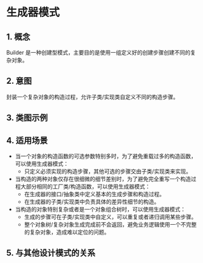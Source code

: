 # 生成器模式
## 1. 概念
Builder 是一种创建型模式，主要目的是使用一组定义好的创建步骤创建不同的复杂对象。

## 2. 意图
封装一个复杂对象的构造过程，允许子类/实现类自定义不同的构造步骤。

## 3. 类图示例

## 4. 适用场景
* 当一个对象的构造函数的可选参数特别多时，为了避免重载过多的构造函数，可以使用生成器模式：
  * 只定义必须实现的构造步骤，其他可选的步骤交由子类/实现类来实现。
* 当构造的两种对象仅存在很细微的细节差别时，为了避免完全重写一个构造过程大部分相同的工厂类/构造函数，可以使用生成器模式：
  * 在生成器的接口/抽象类中定义基本的生成步骤和构造过程。
  * 在生成器的子类/实现类中负责具体的差异性细节的构造。
* 当构造的对象特别复杂或者是一个对象组合树时，可以使用生成器模式：
  * 生成的步骤可在子类/实现类中自定义，可以重复或者递归调用某些步骤。
  * 整个对象树/复杂对象生成完成前不会返回，避免业务逻辑使用一个不完整的复杂对象，造成难以定位的问题。

## 5. 与其他设计模式的关系
